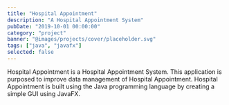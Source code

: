 ```yaml
---
title: "Hospital Appointment"
description: "A Hospital Appointment System"
pubDate: "2019-10-01 00:00:00"
category: "project"
banner: "@images/projects/cover/placeholder.svg"
tags: ["java", "javafx"]
selected: false
---
```


Hospital Appointment is a Hospital Appointment System. This application is purposed to improve data management of Hospital Appointment. Hospital Appointment is built using the Java programming language by creating a simple GUI using JavaFX.
